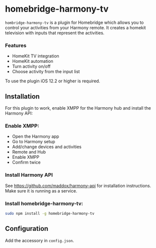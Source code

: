 # homebridge-harmony-tv

`hombridge-harmony-tv` is a plugin for Homebridge which allows you to control your activities from your Harmony remote. It creates a homekit television with inputs that represent the activities.

### Features
* HomeKit TV integration
* HomeKit automation
* Turn activity on/off
* Choose activity from the input list

To use the plugin iOS 12.2 or higher is required.

## Installation

For this plugin to work, enable XMPP for the Harmony hub and install the Harmony API:

### Enable XMPP:
* Open the Harmony app
* Go to Harmony setup
* Add/change devices and activities
* Remote and Hub
* Enable XMPP
* Confirm twice

### Install Harmony API

See https://github.com/maddox/harmony-api for installation instructions. Make sure it is running as a service.

### Install homebridge-harmony-tv:
```sh
sudo npm install -g homebridge-harmony-tv
```

## Configuration

Add the accessory in `config.json`.
